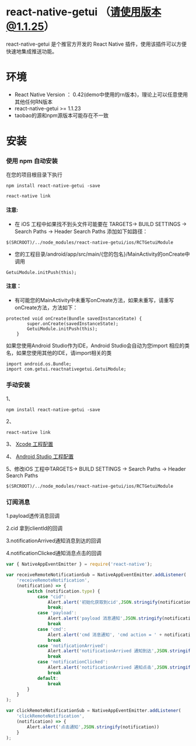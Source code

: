 # react-native-getui （请使用版本@1.1.25）
react-native-getui 是个推官方开发的 React Native 插件，使用该插件可以方便快速地集成推送功能。


# 环境

- React Native Version ： 0.42(demo中使用的rn版本)，理论上可以任意使用其他任何RN版本
- react-native-getui >= 1.1.23
- taobao的源和npm源版本可能存在不一致

# 安装

### 使用 npm 自动安装

在您的项目根目录下执行

````
npm install react-native-getui -save
````

````
react-native link
````
#### 注意:

- 在 iOS 工程中如果找不到头文件可能要在 TARGETS-> BUILD SETTINGS -> Search Paths -> Header Search Paths 添加如下如路径：
````
$(SRCROOT)/../node_modules/react-native-getui/ios/RCTGetuiModule
````
- 您的工程目录/android/app/src/main/{您的包名}/MainActivity的onCreate中调用
````
GetuiModule.initPush(this);
````
#### 注意：

- 有可能您的MainActivity中未重写onCreate方法，如果未重写，请重写onCreate方法，方法如下：
````
protected void onCreate(Bundle savedInstanceState) {
        super.onCreate(savedInstanceState);
        GetuiModule.initPush(this);
    }
````
如果您使用Android Studio作为IDE，Android Studio会自动为您import 相应的类名，如果您使用其他的IDE，请import相关的类

````
import android.os.Bundle;
import com.getui.reactnativegetui.GetuiModule;
````

### 手动安装
1、
````
npm install react-native-getui -save
````

2、
````
react-native link
````

3、
[Xcode 工程配置](https://github.com/GetuiLaboratory/react-native-getui/blob/master/document/ios.md)

4、
[Android Studio 工程配置](https://github.com/GetuiLaboratory/react-native-getui/blob/master/document/android.md)

5、修改iOS 工程中TARGETS-> BUILD SETTINGS -> Search Paths -> Header Search Paths

````
$(SRCROOT)/../node_modules/react-native-getui/ios/RCTGetuiModule
````

### 订阅消息

1.payload透传消息回调

2.cid 拿到clientId的回调

3.notificationArrived通知消息到达的回调

4.notificationClicked通知消息点击的回调

````javascript
var { NativeAppEventEmitter } = require('react-native');

var receiveRemoteNotificationSub = NativeAppEventEmitter.addListener(
    'receiveRemoteNotification',
    (notification) => {
        switch (notification.type) {
            case "cid":
                Alert.alert('初始化获取到cid',JSON.stringify(notification))
                break;
            case 'payload':
                Alert.alert('payload 消息通知',JSON.stringify(notification))
                break
            case 'cmd':
                Alert.alert('cmd 消息通知', 'cmd action = ' + notification.cmd)
                break
            case 'notificationArrived':
                Alert.alert('notificationArrived 通知到达',JSON.stringify(notification))
                break
            case 'notificationClicked':
                Alert.alert('notificationArrived 通知点击',JSON.stringify(notification))
                break
            default:
                break
        }
    }
);

var clickRemoteNotificationSub = NativeAppEventEmitter.addListener(
    'clickRemoteNotification',
    (notification) => {
        Alert.alert('点击通知',JSON.stringify(notification))
    }
);
````

